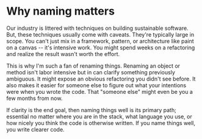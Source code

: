 # Why naming matters

Our industry is littered with techniques on building sustainable software. But, these techniques usually come with caveats. They're typically large in scope. You can't just mix in a framework, pattern, or architecture like paint on a canvas -- it's intensive work. You might spend weeks on a refactoring and realize the result wasn't worth the effort.

This is why I'm such a fan of renaming things. Renaming an object or method isn't labor intensive but in can clarify something previously ambiguous. It might expose an obvious refactoring you didn't see before. It also  makes it easier for someone else to figure out what your intentions were when you wrote the code. That "someone else" might even be you a few months from now.

If clarity is the end goal, then naming things well is its primary path; essential no matter where you are in the stack, what language you use, or how nicely you think the code is otherwise written. If you name things well, you write clearer code. 
